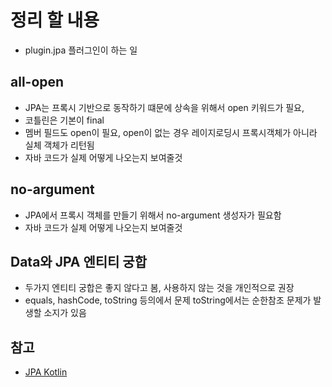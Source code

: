 

# 정리 할 내용
* plugin.jpa 플러그인이 하는 일


## all-open
* JPA는 프록시 기반으로 동작하기 떄문에 상속을 위해서 open 키워드가 필요,
* 코틀린은 기본이 final
* 멤버 필드도 open이 필요, open이 없는 경우 레이지로딩시 프록시객체가 아니라 실체 객체가 리턴됨
* 자바 코드가 실제 어떻게 나오는지 보여줄것

## no-argument
* JPA에서 프록시 객체를 만들기 위해서 no-argument 생성자가 필요함
* 자바 코드가 실제 어떻게 나오는지 보여줄것

## Data와 JPA 엔티티 궁합
* 두가지 엔티티 궁합은 좋지 않다고 봄, 사용하지 않는 것을 개인적으로 권장
* equals, hashCode, toString 등의에서 문제 toString에서는 순한참조 문제가 발생할 소지가 있음

 

## 참고

* [JPA Kotlin](https://github.com/cheese10yun/blog-sample/blob/master/kotlin-cook-book/README.md)